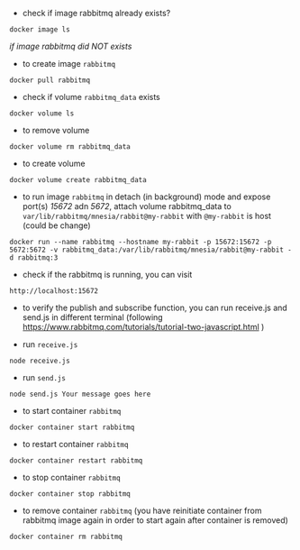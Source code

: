 * check if image rabbitmq already exists?
```
docker image ls
```

*if image rabbitmq did NOT exists*

* to create image `rabbitmq`
```
docker pull rabbitmq
```

* check if volume `rabbitmq_data` exists
```
docker volume ls
```

* to remove volume
```
docker volume rm rabbitmq_data
```

* to create volume
```
docker volume create rabbitmq_data 
```

* to run image `rabbitmq` in detach (in background) mode and expose port(s) *15672* adn *5672*, attach volume rabbitmq_data to `var/lib/rabbitmq/mnesia/rabbit@my-rabbit` with `@my-rabbit` is host (could be change)
```
docker run --name rabbitmq --hostname my-rabbit -p 15672:15672 -p 5672:5672 -v rabbitmq_data:/var/lib/rabbitmq/mnesia/rabbit@my-rabbit -d rabbitmq:3 
```

* check if the rabbitmq is running, you can visit
```
http://localhost:15672
```

* to verify the publish and subscribe function, you can run receive.js and send.js in different terminal (following https://www.rabbitmq.com/tutorials/tutorial-two-javascript.html )

* run `receive.js`
```
node receive.js
```

* run `send.js`
```
node send.js Your message goes here
```

* to start container `rabbitmq`
```
docker container start rabbitmq
```

* to restart container `rabbitmq`
```
docker container restart rabbitmq
```

* to stop container `rabbitmq`
```
docker container stop rabbitmq
```

* to remove container `rabbitmq` (you have reinitiate container from rabbitmq image again in order to start again after container is removed)
```
docker container rm rabbitmq
```